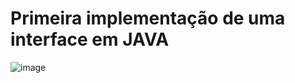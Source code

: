 # Primeira implementação de uma interface em JAVA

![image](https://user-images.githubusercontent.com/50612887/177882750-7601b64a-d123-46c4-989f-f1646bfe7bf8.png)
